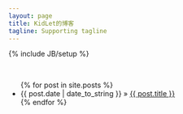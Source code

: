 ```yaml
---
layout: page
title: KidLet的博客
tagline: Supporting tagline
---
```

{% include JB/setup %}

</br>
<ul class="posts">
  {% for post in site.posts %}
    <li><span>{{ post.date | date_to_string }}</span> &raquo; <a href="{{ BASE_PATH }}{{ post.url }}">{{ post.title }}</a></li>
  {% endfor %}
</ul>
